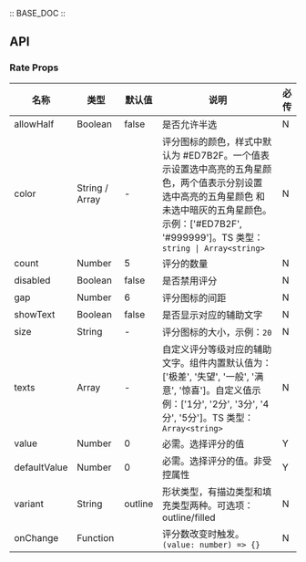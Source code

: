 :: BASE_DOC ::

## API

### Rate Props

名称 | 类型 | 默认值 | 说明 | 必传
-- | -- | -- | -- | --
allowHalf | Boolean | false | 是否允许半选 | N
color | String / Array | - | 评分图标的颜色，样式中默认为 #ED7B2F。一个值表示设置选中高亮的五角星颜色，两个值表示分别设置 选中高亮的五角星颜色 和 未选中暗灰的五角星颜色。示例：['#ED7B2F', '#999999']。TS 类型：<code>string &#124; Array&lt;string&gt;</code> | N
count | Number | 5 | 评分的数量 | N
disabled | Boolean | false | 是否禁用评分 | N
gap | Number | 6 | 评分图标的间距 | N
showText | Boolean | false | 是否显示对应的辅助文字 | N
size | String | - | 评分图标的大小，示例：`20` | N
texts | Array | - | 自定义评分等级对应的辅助文字。组件内置默认值为：['极差', '失望', '一般', '满意', '惊喜']。自定义值示例：['1分', '2分', '3分', '4分', '5分']。TS 类型：`Array<string>` | N
value | Number | 0 | 必需。选择评分的值 | Y
defaultValue | Number | 0 | 必需。选择评分的值。非受控属性 | Y
variant | String | outline | 形状类型，有描边类型和填充类型两种。可选项：outline/filled | N
onChange | Function |  | 评分数改变时触发。`(value: number) => {}` | N
